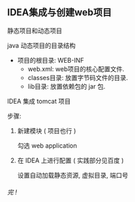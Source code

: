 ## IDEA集成与创建web项目

静态项目和动态项目

java 动态项目的目录结构

+ 项目的根目录: WEB-INF
  + web.xml: web项目的核心配置文件.
  + classes目录: 放置字节码文件的目录.
  + lib目录: 放置依赖包的 jar 包.





IDEA 集成 tomcat 项目

步骤: 

1. 新建模块 ( 项目也行 )

   勾选 web application

2. 在 IDEA 上进行配置 ( 实践部分见百度 )

   设置自动加载静态资源, 虚拟目录, 端口号





###### 完 ! 